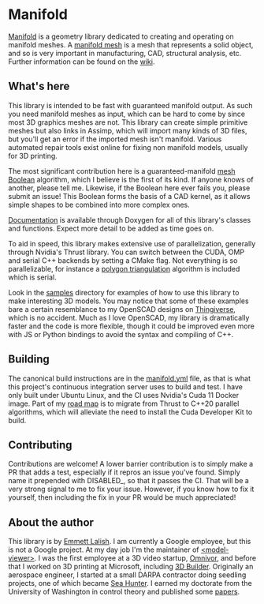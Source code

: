 # Manifold

[Manifold](https://github.com/elalish/manifold) is a geometry library dedicated to creating and operating on manifold meshes. A [manifold mesh](https://github.com/elalish/manifold/wiki/Manifold-Library#manifoldness) is a mesh that represents a solid object, and so is very important in manufacturing, CAD, structural analysis, etc. Further information can be found on the [wiki](https://github.com/elalish/manifold/wiki/Manifold-Library).

## What's here

This library is intended to be fast with guaranteed manifold output. As such you need manifold meshes as input, which can be hard to come by since most 3D graphics meshes are not. This library can create simple primitive meshes but also links in Assimp, which will import many kinds of 3D files, but you'll get an error if the imported mesh isn't manifold. Various automated repair tools exist online for fixing non manifold models, usually for 3D printing. 

The most significant contribution here is a guaranteed-manifold [mesh Boolean](https://github.com/elalish/manifold/wiki/Manifold-Library#mesh-boolean) algorithm, which I believe is the first of its kind. If anyone knows of another, please tell me. Likewise, if the Boolean here ever fails you, please submit an issue! This Boolean forms the basis of a CAD kernel, as it allows simple shapes to be combined into more complex ones.

[Documentation](https://elalish.github.io/manifold/modules.html) is available through Doxygen for all of this library's classes and functions. Expect more detail to be added as time goes on.

To aid in speed, this library makes extensive use of parallelization, generally through Nvidia's Thrust library. You can switch between the CUDA, OMP and serial C++ backends by setting a CMake flag. Not everything is so parallelizable, for instance a [polygon triangulation](https://github.com/elalish/manifold/wiki/Manifold-Library#polygon-triangulation) algorithm is included which is serial. 

Look in the [samples](https://github.com/elalish/manifold/tree/master/samples) directory for examples of how to use this library to make interesting 3D models. You may notice that some of these examples bare a certain resemblance to my OpenSCAD designs on [Thingiverse](https://www.thingiverse.com/emmett), which is no accident. Much as I love OpenSCAD, my library is dramatically faster and the code is more flexible, though it could be improved even more with JS or Python bindings to avoid the syntax and compiling of C++. 

## Building

The canonical build instructions are in the [manifold.yml](https://github.com/elalish/manifold/blob/master/.github/workflows/manifold.yml) file, as that is what this project's continuous integration server uses to build and test. I have only built under Ubuntu Linux, and the CI uses Nvidia's Cuda 11 Docker image. Part of my [road map](https://github.com/elalish/manifold/wiki/Manifold-Library#road-map) is to migrate from Thrust to C++20 parallel algorithms, which will alleviate the need to install the Cuda Developer Kit to build.

## Contributing

Contributions are welcome! A lower barrier contribution is to simply make a PR that adds a test, especially if it repros an issue you've found. Simply name it prepended with DISABLED_, so that it passes the CI. That will be a very strong signal to me to fix your issue. However, if you know how to fix it yourself, then including the fix in your PR would be much appreciated!

## About the author

This library is by [Emmett Lalish](https://elalish.blogspot.com/). I am currently a Google employee, but this is not a Google project. At my day job I'm the maintainer of [\<model-viewer\>](https://modelviewer.dev/). I was the first employee at a 3D video startup, [Omnivor](https://www.omnivor.io/), and before that I worked on 3D printing at Microsoft, including [3D Builder](https://www.microsoft.com/en-us/p/3d-builder/9wzdncrfj3t6?activetab=pivot%3Aoverviewtab). Originally an aerospace engineer, I started at a small DARPA contractor doing seedling projects, one of which became [Sea Hunter](https://en.wikipedia.org/wiki/Sea_Hunter). I earned my doctorate from the University of Washington in control theory and published some [papers](https://www.researchgate.net/scientific-contributions/75011026_Emmett_Lalish).
